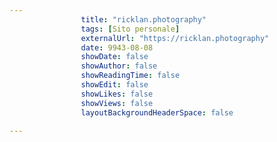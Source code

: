 ---
                title: "ricklan.photography"
                tags: [Sito personale]
                externalUrl: "https://ricklan.photography"
                date: 9943-08-08
                showDate: false
                showAuthor: false
                showReadingTime: false
                showEdit: false
                showLikes: false
                showViews: false
                layoutBackgroundHeaderSpace: false
                ---

